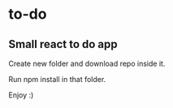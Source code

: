 # to-do
Small react to do app
----
Create new folder and download repo inside it.

Run npm install in that folder.

Enjoy :)
